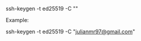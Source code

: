 <!---
You can create and configure an ED25519 key with the following command:
-->

ssh-keygen -t ed25519 -C "<comment>"

<!---
The -C flag, with a quoted comment such as an email address, is an optional way to label your SSH keys.
-->

Example:

ssh-keygen -t ed25519 -C "julianmr97@gmail.com"
